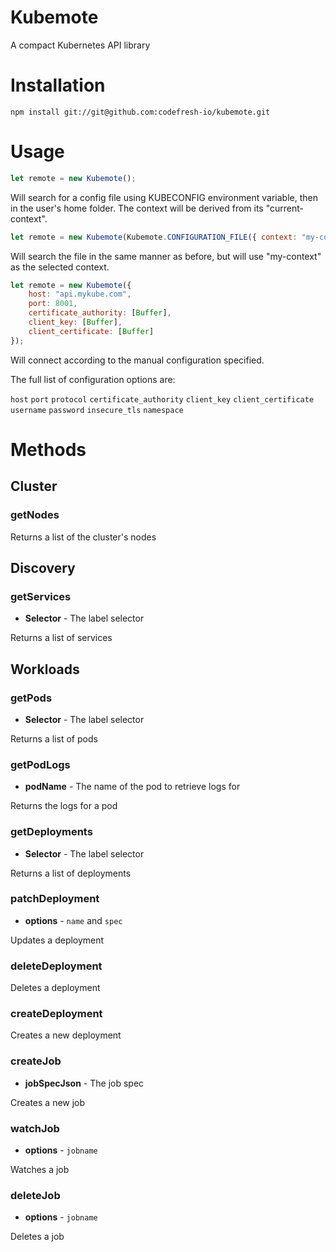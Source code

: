 # Kubemote

A compact Kubernetes API library

# Installation

```npm install git://git@github.com:codefresh-io/kubemote.git```

# Usage

```javascript
let remote = new Kubemote();
```

Will search for a config file using KUBECONFIG environment variable, then in the user's home folder. The context will be derived from its "current-context".

```javascript
let remote = new Kubemote(Kubemote.CONFIGURATION_FILE({ context: "my-context" }));
```

Will search the file in the same manner as before, but will use "my-context" as the selected context.

```javascript
let remote = new Kubemote({
    host: "api.mykube.com",
    port: 8001,
    certificate_authority: [Buffer],
    client_key: [Buffer],
    client_certificate: [Buffer]
});
```

Will connect according to the manual configuration specified.

The full list of configuration options are:

`host` `port` `protocol` `certificate_authority` `client_key` `client_certificate` `username` `password` `insecure_tls` `namespace`

# Methods

## Cluster
### getNodes
Returns a list of the cluster's nodes
## Discovery
### getServices
 * **Selector** - The label selector
 
Returns a list of services
## Workloads
### getPods
* **Selector** - The label selector

Returns a list of pods
### getPodLogs
* **podName** - The name of the pod to retrieve logs for

Returns the logs for a pod

### getDeployments
* **Selector** - The label selector

Returns a list of deployments

### patchDeployment
* **options** - `name` and `spec`

Updates a deployment

### deleteDeployment

Deletes a deployment

### createDeployment

Creates a new deployment

### createJob

* **jobSpecJson** - The job spec

Creates a new job

### watchJob

* **options** - `jobname`

Watches a job

### deleteJob

* **options** - `jobname`

Deletes a job

